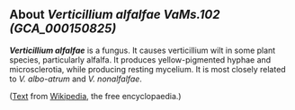 About *Verticillium alfalfae VaMs.102 (GCA\_000150825)* 
-------------------------------------------------------



***Verticillium alfalfae*** is a fungus. It causes verticillium wilt in
some plant species, particularly alfalfa. It produces yellow-pigmented
hyphae and microsclerotia, while producing resting mycelium. It is most
closely related to *V. albo-atrum* and *V. nonalfalfae*.

([Text](http://en.wikipedia.org/wiki/Verticillium_alfalfae) from
[Wikipedia](http://en.wikipedia.org/), the free encyclopaedia.)
